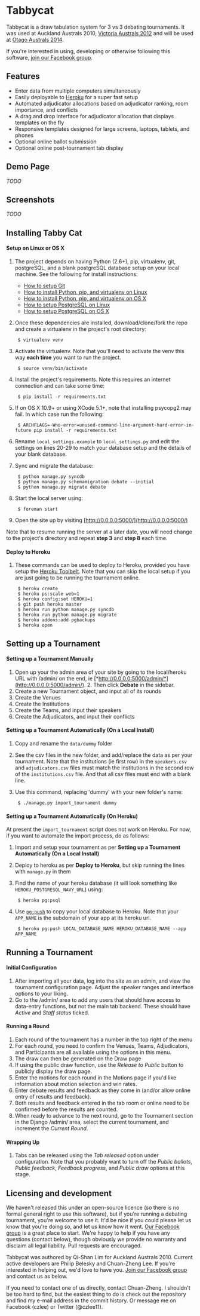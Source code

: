 # Tabbycat

Tabbycat is a draw tabulation system for 3 vs 3 debating tournaments.  It was used at Auckland Australs 2010, [Victoria Australs 2012](http://australs2012.com) and will be used at [Otago Australs 2014](http://australs2014.com).

If you're interested in using, developing or otherwise following this software,
[join our Facebook group](https://www.facebook.com/groups/tabbycat.debate/).

## Features

- Enter data from multiple computers simultaneously
- Easily deployable to [Heroku](https://www.heroku.com) for a super fast setup
- Automated adjudicator allocations based on adjudicator ranking, room importance, and conflicts
- A drag and drop interface for adjudicator allocation that displays templates on the fly
- Responsive templates designed for large screens, laptops, tablets, and phones
- Optional online ballot submission
- Optional online post-tournament tab display

## Demo Page

*TODO*

## Screenshots

*TODO*

## Installing Tabby Cat

#### Setup on Linux or OS X

1. The project depends on having Python (2.6+), pip, virtualenv, git, postgreSQL, and a blank postgreSQL database setup on your local machine. See the following for install instructions:

    - [How to setup Git](https://help.github.com/articles/set-up-git)
    - [How to install Python, pip, and virtualenv on Linux](http://docs.python-guide.org/en/latest/starting/install/linux/)
    - [How to install Python, pip, and virtualenv on OS X](http://docs.python-guide.org/en/latest/starting/install/osx/)
    - [How to setup PostgreSQL on Linux](https://wiki.postgresql.org/wiki/Detailed_installation_guides#Any_UNIX-Like_Platform)
    - [How to setup PostgreSQL on OS X](http://marcinkubala.wordpress.com/2013/11/11/postgresql-on-os-x-mavericks/)

2. Once these dependencies are installed, download/clone/fork the repo and create a virtualenv in the project's root directory:

        $ virtualenv venv

3. Activate the virtualenv. Note that you'll need to activate the venv this way **each time** you want to run the project.

        $ source venv/bin/activate

3. Install the project's requirements. Note this requires an internet connection and can take some time:

        $ pip install -r requirements.txt

4. If on OS X 10.9+ or using XCode 5.1+, note that installing psycopg2 may fail. In which case run the following:

        $ ARCHFLAGS=-Wno-error=unused-command-line-argument-hard-error-in-future pip install -r requirements.txt

5. Rename ```local_settings.example``` to ```local_settings.py``` and edit the settings on lines 20-29 to match your database setup and the details of your blank database.

6. Sync and migrate the database:

        $ python manage.py syncdb
        $ python manage.py schemamigration debate --initial
        $ python manage.py migrate debate

7. Start the local server using:

        $ foreman start

8. Open the site up by visiting [http://0.0.0.0:5000/](http://0.0.0.0:5000/)

Note that to resume running the server at a later date, you will need change to the project's directory and repeat **step 3** and **step 8** each time.

#### Deploy to Heroku

1. These commands can be used to deploy to Heroku, provided you have setup the [Heroku Toolbelt](https://devcenter.heroku.com/articles/getting-started-with-python#local-workstation-setup). Note that you can skip the local setup if you are just going to be running the tournament online.

        $ heroku create
        $ heroku ps:scale web=1
        $ heroku config:set HEROKU=1
        $ git push heroku master
        $ heroku run python manage.py syncdb
        $ heroku run python manage.py migrate
        $ heroku addons:add pgbackups
        $ heroku open

## Setting up a Tournament

#### Setting up a Tournament Manually

1. Open up your the admin area of your site by going to the local/heroku URL with /admin/ on the end, ie [*http://0.0.0.0:5000/admin/*](http://0.0.0.0:5000/admin/). 2. Then click **Debate** in the sidebar.
3. Create a new Tournament object, and input all of its rounds
4. Create the Venues
5. Create the Institutions
6. Create the Teams, and input their speakers
7. Create the Adjudicators, and input their conflicts

#### Setting up a Tournament Automatically (On a Local Install)

1. Copy and rename the ```data/dummy``` folder
2. See the csv files in the new folder, and add/replace the data as per your tournament. Note that the institutions (ie first row) in the ```speakers.csv``` and ```adjudicators.csv``` files must match the institutions in the second row of the ```institutions.csv``` file. And that all csv files must end with a blank line.
3. Use this command, replacing 'dummy' with your new folder's name:

        $ ./manage.py import_tournament dummy

#### Setting up a Tournament Automatically (On Heroku)

At present the ```import_tournament``` script does not work on Heroku. For now, if you want to automate the import process, do as follows:

1. Import and setup your tournament as per **Setting up a Tournament Automatically (On a Local Install)**

2. Deploy to heroku as per **Deploy to Heroku**, but skip running the lines with ```manage.py``` in them

3. Find the name of your heroku database (it will look something like ```HEROKU_POSTGRESQL_NAVY_URL```) using:

        $ heroku pg:psql

3. Use [```pg:push```](https://devcenter.heroku.com/articles/heroku-postgresql#pg-push) to copy your local database to Heroku. Note that your ```APP_NAME``` is the subdomain of your app at its heroku url.

        $ heroku pg:push LOCAL_DATABASE_NAME HEROKU_DATABASE_NAME --app APP_NAME

## Running a Tournament

#### Initial Configuration

1. After importing all your data, log into the site as an admin, and view the tournament configuration page. Adjust the speaker ranges and interface options to your liking.
2. Go to the /admin/ area to add any users that should have access to data-entry functions, but not the main tab backend. These should have *Active* and *Staff status* ticked.

#### Running a Round

1. Each round of the tournament has a number in the top right of the menu
2. For each round, you need to confirm the Venues, Teams, Adjudicators, and Participants are all available using the options in this menu.
3. The draw can then be generated on the Draw page
4. If using the public draw function, use the *Release to Public* button to publicly display the draw page.
5. Enter the motions for each round in the Motions page if you'd like information about motion selection and win rates.
6. Enter debate results and feedback as they come in (and/or allow online entry of results and feedback).
7. Both results and feedback entered in the tab room or online need to be confirmed before the results are counted.
8. When ready to advance to the next round, go to the Tournament section in the Django /admin/ area, select the current tournament, and increment the *Current Round*.

#### Wrapping Up

1. Tabs can be released using the *Tab released* option under configuration. Note that you probably want to turn off the *Public ballots*, *Public feedback*, *Feedback progress*, and *Public draw* options at this stage.

## Licensing and development

We haven't released this under an open-source licence (so there is no formal general right to use this software), but if you're running a debating tournament, you're welcome to use it. It'd be nice if you could please let us know that you're doing so, and let us know how it went. [Our Facebook group](https://www.facebook.com/groups/tabbycat.debate/) is a great place to start. We're happy to help if you have any questions (contact below), though obviously we provide no warranty and disclaim all legal liability. Pull requests are encouraged.

Tabbycat was authored by Qi-Shan Lim for Auckland Australs 2010. Current active developers are Philip Belesky and Chuan-Zheng Lee. If you're interested in helping out, we'd love to have you. [Join our Facebook group](https://www.facebook.com/groups/tabbycat.debate/) and contact us as below.

If you need to contact one of us directly, contact Chuan-Zheng. I shouldn't be too hard to find, but the easiest thing to do is check out the repository and find my e-mail address in the commit history. Or message me on Facebook (czlee) or Twitter (@czlee11).



